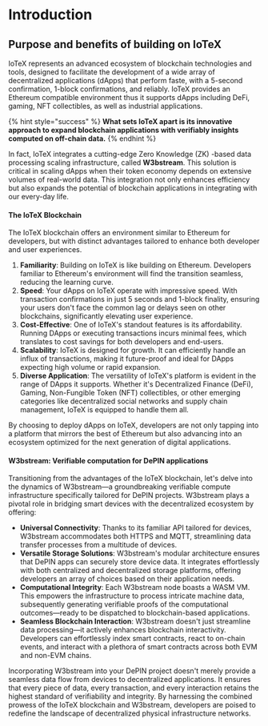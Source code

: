 # Introduction

## Purpose and benefits of building on IoTeX

IoTeX represents an advanced ecosystem of blockchain technologies and tools, designed to facilitate the development of a wide array of decentralized applications (dApps) that perform faste, with a 5-second confirmation, 1-block confirmations, and reliably. IoTeX provides an Ethereum compatible environment thus it supports dApps including DeFi, gaming, NFT collectibles, as well as industrial applications.

{% hint style="success" %}
**What sets IoTeX apart is its innovative approach to expand blockchain applications with verifiably insights computed on off-chain data.**
{% endhint %}

In fact, IoTeX integrates a cutting-edge Zero Knowledge (ZK) -based data processing scaling infrastructure, called **W3bstream**. This solution is critical in scaling dApps when their token economy depends on extensive volumes of real-world data. This integration not only enhances efficiency but also expands the potential of blockchain applications in integrating with our every-day life.&#x20;

#### The IoTeX Blockchain

The IoTeX blockchain offers an environment similar to Ethereum for developers, but with distinct advantages tailored to enhance both developer and user experiences.

1. **Familiarity**: Building on IoTeX is like building on Ethereum. Developers familiar to Ethereum's environment will find the transition seamless, reducing the learning curve.
2. **Speed**: Your dApps on IoTeX operate with impressive speed. With transaction confirmations in just 5 seconds and 1-block finality, ensuring your users don't face the common lag or delays seen on other blockchains, significantly elevating user experience.
3. **Cost-Effective**: One of IoTeX's standout features is its affordability. Running DApps or executing transactions incurs minimal fees, which translates to cost savings for both developers and end-users.
4. **Scalability**: IoTeX is designed for growth. It can efficiently handle an influx of transactions, making it future-proof and ideal for DApps expecting high volume or rapid expansion.
5. **Diverse Application**: The versatility of IoTeX's platform is evident in the range of DApps it supports. Whether it's Decentralized Finance (DeFi), Gaming, Non-Fungible Token (NFT) collectibles, or other emerging categories like decentralized social networks and supply chain management, IoTeX is equipped to handle them all.

By choosing to deploy dApps on IoTeX, developers are not only tapping into a platform that mirrors the best of Ethereum but also advancing into an ecosystem optimized for the next generation of digital applications.

#### W3bstream: Verifiable computation for DePIN applications

Transitioning from the advantages of the IoTeX blockchain, let's delve into the dynamics of W3bstream—a groundbreaking verifiable compute infrastructure specifically tailored for DePIN projects. W3bstream plays a pivotal role in bridging smart devices with the decentralized ecosystem by offering:

* **Universal Connectivity**: Thanks to its familiar API tailored for devices, W3bstream accommodates both HTTPS and MQTT, streamlining data transfer processes from a multitude of devices.
* **Versatile Storage Solutions**: W3bstream's modular architecture ensures that DePIN apps can securely store device data. It integrates effortlessly with both centralized and decentralized storage platforms, offering developers an array of choices based on their application needs.
* **Computational Integrity**: Each W3bstream node boasts a WASM VM. This empowers the infrastructure to process intricate machine data, subsequently generating verifiable proofs of the computational outcomes—ready to be dispatched to blockchain-based applications.
* **Seamless Blockchain Interaction**: W3bstream doesn't just streamline data processing—it actively enhances blockchain interactivity. Developers can effortlessly index smart contracts, react to on-chain events, and interact with a plethora of smart contracts across both EVM and non-EVM chains.

Incorporating W3bstream into your DePIN project doesn't merely provide a seamless data flow from devices to decentralized applications. It ensures that every piece of data, every transaction, and every interaction retains the highest standard of verifiability and integrity. By harnessing the combined prowess of the IoTeX blockchain and W3bstream, developers are poised to redefine the landscape of decentralized physical infrastructure networks.

